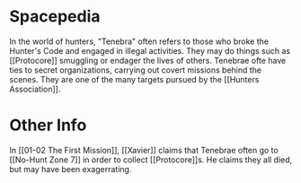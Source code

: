 # Spacepedia
In the world of hunters, "Tenebra" often refers to those who broke the Hunter's Code and engaged in illegal activities. They may do things such as [[Protocore]] smuggling or endager the lives of others. Tenebrae ofte have ties to secret organizations, carrying out covert missions behind the scenes. They are one of the many targets pursued by the [[Hunters Association]].

# Other Info

In [[01-02 The First Mission]], [[Xavier]] claims that Tenebrae often go to [[No-Hunt Zone 7]] in order to collect [[Protocore]]s. He claims they all died, but may have been exagerrating.